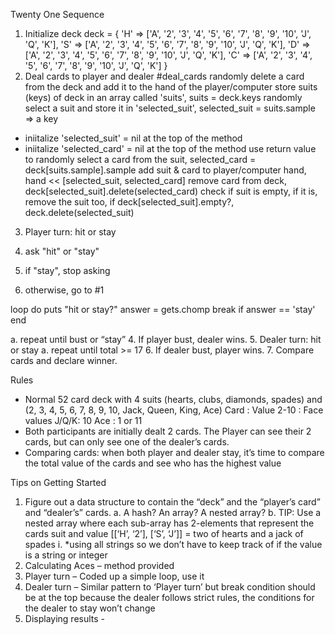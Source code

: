 Twenty One Sequence
1.	Initialize deck
deck =  {
  'H' => ['A', '2', '3', '4', '5', '6', '7', '8', '9', '10', 'J', 'Q', 'K'],
  'S' => ['A', '2', '3', '4', '5', '6', '7', '8', '9', '10', 'J', 'Q', 'K'],
  'D' => ['A', '2', '3', '4', '5', '6', '7', '8', '9', '10', 'J', 'Q', 'K'],
  'C' => ['A', '2', '3', '4', '5', '6', '7', '8', '9', '10', 'J', 'Q', 'K']
}
2.	Deal cards to player and dealer
#deal_cards
randomly delete a card from the deck and add it to the hand of the player/computer
store suits (keys) of deck in an array called 'suits', suits = deck.keys
randomly select a suit and store it in 'selected_suit', selected_suit = suits.sample => a key
* iniitalize 'selected_suit' = nil at the top of the method
* iniitalize 'selected_card' = nil at the top of the method
use return value to randomly select a card from the suit, selected_card = deck[suits.sample].sample
add suit & card to player/computer hand, hand << [selected_suit, selected_card]
remove card from deck, deck[selected_suit].delete(selected_card)
check if suit is empty, if it is, remove the suit too, 
if deck[selected_suit].empty?, deck.delete(selected_suit)

3.	Player turn: hit or stay

1. ask "hit" or "stay"
2. if "stay", stop asking
3. otherwise, go to #1

loop do
  puts "hit or stay?"
  answer = gets.chomp
  break if answer == 'stay'
end

a.	repeat until bust or “stay”
4.	If player bust, dealer wins.
5.	Dealer turn: hit or stay
a.	repeat until total >= 17
6.	If dealer bust, player wins.
7.	Compare cards and declare winner.

Rules
-	Normal 52 card deck with 4 suits (hearts, clubs, diamonds, spades)
and	(2, 3, 4, 5, 6, 7, 8, 9, 10, Jack, Queen, King, Ace)
Card : Value
2-10 : Face values
J/Q/K: 10
Ace	 : 1 or 11
-	Both participants are initially dealt 2 cards. The Player can see their 2 cards, but can only see one of the dealer’s cards.
-	Comparing cards: when both player and dealer stay, it’s time to compare the total value of the cards and see who has the highest value

Tips on Getting Started
1.	Figure out a data structure to contain the “deck” and the “player’s card” and “dealer’s” cards.
a.	A hash? An array? A nested array?
b.	TIP: Use a nested array where each sub-array has 2-elements that represent the cards suit and value [[‘H’, ‘2’], [‘S’, ‘J’]] = two of hearts and a jack of spades
i.	*using all strings so we don’t have to keep track of if the value is a string or integer
2.	Calculating Aces – method provided
3.	Player turn – Coded up a simple loop, use it
4.	Dealer turn – Similar pattern to ‘Player turn’ but break condition should be at the top because the dealer follows strict rules, the conditions for the dealer to stay won’t change 
5.	Displaying results - 
